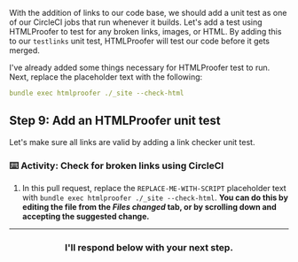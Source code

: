 With the addition of links to our code base, we should add a unit test as one of our CircleCI jobs that run whenever it builds. Let's add a test using HTMLProofer to test for any broken links, images, or HTML. By adding this to our `testlinks` unit test, HTMLProofer will test our code before it gets merged.

I've already added some things necessary for HTMLProofer test to run. Next, replace the placeholder text with the following:

```yaml
bundle exec htmlproofer ./_site --check-html
```

## Step 9: Add an HTMLProofer unit test

Let's make sure all links are valid by adding a link checker unit test.

### :keyboard: Activity: Check for broken links using CircleCI

1. In this pull request, replace the `REPLACE-ME-WITH-SCRIPT` placeholder text with `bundle exec htmlproofer ./_site --check-html`. **You can do this by editing the file from the _Files changed_ tab, or by scrolling down and accepting the suggested change.**

<hr>
<h3 align="center">I'll respond below with your next step.</h3>
